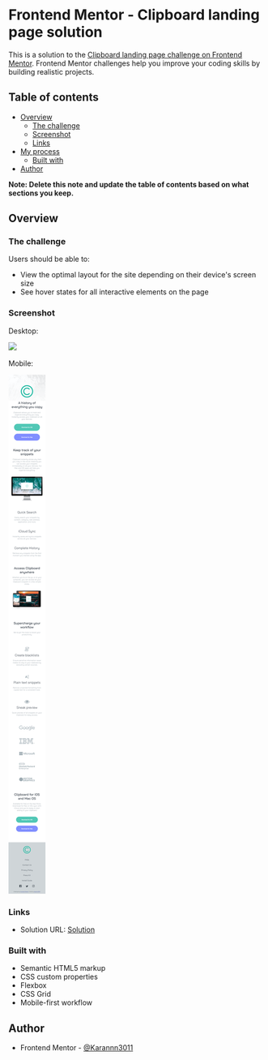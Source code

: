 # Frontend Mentor - Clipboard landing page solution

This is a solution to the [Clipboard landing page challenge on Frontend Mentor](https://www.frontendmentor.io/challenges/clipboard-landing-page-5cc9bccd6c4c91111378ecb9). Frontend Mentor challenges help you improve your coding skills by building realistic projects. 

## Table of contents

- [Overview](#overview)
  - [The challenge](#the-challenge)
  - [Screenshot](#screenshot)
  - [Links](#links)
- [My process](#my-process)
  - [Built with](#built-with)
- [Author](#author)

**Note: Delete this note and update the table of contents based on what sections you keep.**

## Overview

### The challenge

Users should be able to:

- View the optimal layout for the site depending on their device's screen size
- See hover states for all interactive elements on the page

### Screenshot

Desktop:

![](dd.png)

Mobile:

![](md.png)


### Links

- Solution URL: [Solution](https://karannn3011.github.io/clipboard-landing-frontendmentor)

### Built with

- Semantic HTML5 markup
- CSS custom properties
- Flexbox
- CSS Grid
- Mobile-first workflow

## Author

- Frontend Mentor - [@Karannn3011](https://www.frontendmentor.io/profile/Karannn3011)

